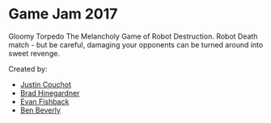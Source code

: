 # Game Jam 2017

Gloomy Torpedo
The Melancholy Game of Robot Destruction. 
Robot Death match - but be careful, damaging your opponents can be turned around into sweet revenge.

Created by:
* [Justin Couchot](https://github.com/justincouchot)
* [Brad Hinegardner](https://github.com/usatf1290)
* [Evan Fishback](https://github.com/phishback)
* [Ben Beverly](https://github.com/benbeverly)
